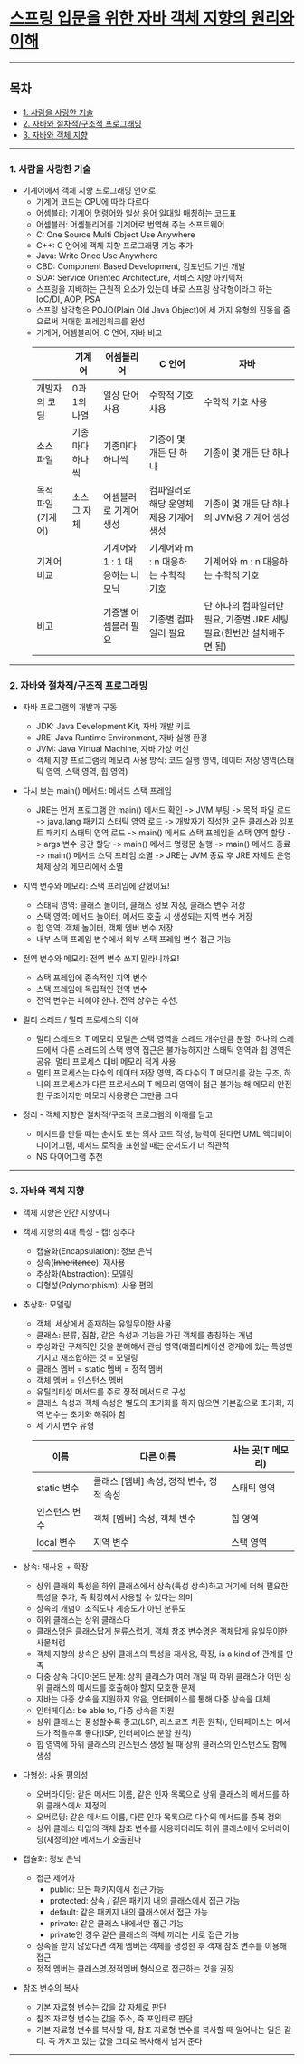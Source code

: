# [스프링 입문을 위한 자바 객체 지향의 원리와 이해](https://www.yes24.com/Product/Goods/17350624)

---

## 목차
- [1. 사람을 사랑한 기술](#1-사람을-사랑한-기술)
- [2. 자바와 절차적/구조적 프로그래밍](#2-자바와-절차적구조적-프로그래밍)
- [3. 자바와 객체 지향](#3-자바와-객체-지향)

---

### 1. 사람을 사랑한 기술
- 기계어에서 객체 지향 프로그래밍 언어로
  - 기계어 코드는 CPU에 따라 다르다
  - 어셈블리: 기계어 명령어와 일상 용어 일대일 매칭하는 코드표
  - 어셈블러: 어셈블리어를 기계어로 번역해 주는 소프트웨어
  - C: One Source Multi Object Use Anywhere
  - C++: C 언어에 객체 지향 프로그래밍 기능 추가
  - Java: Write Once Use Anywhere
  - CBD: Component Based Development, 컴포넌트 기반 개발
  - SOA: Service Oriented Architecture, 서비스 지향 아키텍처
  - 스프링을 지배하는 근원적 요소가 있는데 바로 스프링 삼각형이라고 하는 IoC/DI, AOP, PSA
  - 스프링 삼각형은 POJO(Plain Old Java Object)에 세 가지 유형의 진동을 줌으로써 거대한 프레임워크를 완성
  - 기계어, 어셈블리어, C 언어, 자바 비교

<div style="margin-left: 40px;">

|            | 기계어      | 어셈블리어               | C 언어                   | 자바                                         |
|------------|----------|---------------------|------------------------|--------------------------------------------|
| 개발자의 코딩    | 0과 1의 나열 | 일상 단어 사용            | 수학적 기호 사용              | 수학적 기호 사용                                  |
| 소스 파일      | 기종마다 하나씩 | 기종마다 하나씩            | 기종이 몇 개든 단 하나          | 기종이 몇 개든 단 하나                              |
| 목적 파일(기계어) | 소스 그 자체  | 어셈블러로 기계어 생성        | 컴파일러로 해당 운영체제용 기계어 생성  | 기종이 몇 개든 단 하나의 JVM용 기계어 생성                 |
| 기계어 비교     |          | 기계어와 1 : 1 대응하는 니모닉 | 기계어와 m : n 대응하는 수학적 기호 | 기계어와 m : n 대응하는 수학적 기호                     |
| 비고         |          | 기종별 어셈블러 필요         | 기종별 컴파일러 필요            | 단 하나의 컴파일러만 필요, 기종별 JRE 세팅 필요(한번만 설치해주면 됨) |

</div>


---

### 2. 자바와 절차적/구조적 프로그래밍
- 자바 프로그램의 개발과 구동
  - JDK: Java Development Kit, 자바 개발 키트
  - JRE: Java Runtime Environment, 자바 실행 환경
  - JVM: Java Virtual Machine, 자바 가상 머신
  - 객체 지향 프로그램의 메모리 사용 방식: 코드 실행 영역, 데이터 저장 영역(스태틱 영역, 스택 영역, 힙 영역)


- 다시 보는 main() 메서드: 메서드 스택 프레임
  - JRE는 먼저 프로그램 안 main() 메서드 확인 -> JVM 부팅 -> 목적 파일 로드 -> java.lang 패키지 스태틱 영역 로드 -> 개발자가 작성한 모든 클래스와 임포트 패키지 스태틱 영역 로드 ->  main() 메서드 스택 프레임을 스택 영역 할당 -> args 변수 공간 할당 -> main() 메서드 명령문 실행 -> main() 메서드 종료 -> main() 메서드 스택 프레임 소멸 -> JRE는 JVM 종료 후 JRE 자체도 운영체제 상의 메모리에서 소멸


- 지역 변수와 메모리: 스택 프레임에 갇혔어요!
  - 스태틱 영역: 클래스 놀이터, 클래스 정보 저장, 클래스 변수 저장
  - 스택 영역: 메서드 놀이터, 메서드 호출 시 생성되는 지역 변수 저장
  - 힙 영역: 객체 놀이터, 객체 멤버 변수 저장
  - 내부 스택 프레임 변수에서 외부 스택 프레임 변수 접근 가능


- 전역 변수와 메모리: 전역 변수 쓰지 말라니까요!
  - 스택 프레임에 종속적인 지역 변수
  - 스택 프레임에 독립적인 전역 변수
  - 전역 변수는 피해야 한다. 전역 상수는 추천.


- 멀티 스레드 / 멀티 프로세스의 이해
  - 멀티 스레드의 T 메모리 모델은 스택 영역을 스레드 개수만큼 분할, 하나의 스레드에서 다른 스레드의 스택 영역 접근은 불가능하지만 스태틱 영역과 힙 영역은 공유, 멀티 프로세스 대비 메모리 적게 사용
  - 멀티 프로세스는 다수의 데이터 저장 영역, 즉 다수의 T 메모리를 갖는 구조, 하나의 프로세스가 다른 프로세스의 T 메모리 영역이 접근 불가능 해 메모리 안전한 구조이지만 메모리 사용량은 그만큼 크다


- 정리 - 객체 지향은 절차적/구조적 프로그램의 어깨를 딛고
  - 메서드를 만들 때는 순서도 또는 의사 코드 작성, 능력이 된다면 UML 액티비어 다이어그램, 메서드 로직을 표현할 때는 순서도가 더 직관적
  - NS 다이어그램 추천

---

### 3. 자바와 객체 지향
- 객체 지향은 인간 지향이다


- 객체 지향의 4대 특성 - 캡! 상추다
  - 캡슐화(Encapsulation): 정보 은닉
  - 상속(~~Inheritance~~): 재사용
  - 추상화(Abstraction): 모델링
  - 다형성(Polymorphism): 사용 편의

  
- 추상화: 모델링
  - 객체: 세상에서 존재하는 유일무이한 사물
  - 클래스: 분류, 집합, 같은 속성과 기능을 가진 객체를 총칭하는 개념
  - 추상화란 구체적인 것을 분해해서 관심 영역(애플리케이션 경계)에 있는 특성만 가지고 재조합하는 것 = 모델링
  - 클래스 멤버 = static 멤버 = 정적 멤버
  - 객체 멤버 = 인스턴스 멤버
  - 유틸리티성 메서드를 주로 정적 메서드로 구성
  - 클래스 속성과 객체 속성은 별도의 초기화를 하지 않으면 기본값으로 초기화, 지역 변수는 초기화 해줘야 함
  - 세 가지 변수 유형
<div style="margin-left: 40px;">

| 이름        | 다른 이름                      | 사는 곳(T 메모리) |
|-----------|----------------------------|-------------|
| static 변수 | 클래스 [멤버] 속성, 정적 변수, 정적 속성  | 스태틱 영역      |
| 인스턴스 변수   | 객체 [멤버] 속성, 객체 변수          | 힙 영역        |
| local 변수  | 지역 변수                      | 스택 영역       |

</div>


- 상속: 재사용 + 확장
  - 상위 클래의 특성을 하위 클래스에서 상속(특성 상속)하고 거기에 더해 필요한 특성을 추가, 즉 확장해서 사용할 수 있다는 의미
  - 상속의 개념이 조직도나 계층도가 아닌 분류도
  - 하위 클래스는 상위 클래스다
  - 클래스명은 클래스답게 분류스럽게, 객체 참조 변수명은 객체답게 유일무이한 사물처럼
  - 객체 지향의 상속은 상위 클래스의 특성을 재사용, 확장, is a kind of 관계를 만족
  - 다중 상속 다이아몬드 문제: 상위 클래스가 여러 개일 때 하위 클래스가 어떤 상위 클래스의 메서드를 호출해야 할지 모호한 문제
  - 자바는 다중 상속을 지원하지 않음, 인터페이스를 통해 다중 상속을 대체
  - 인터페이스: be able to, 다중 상속을 지원
  - 상위 클래스는 풍성할수록 좋고(LSP, 리스코프 치환 원칙), 인터페이스는 메서드가 적을수록 좋다(ISP, 인터페이스 분할 원칙)
  - 힙 영역에 하위 클래스의 인스턴스 생성 될 때 상위 클래스의 인스턴스도 함께 생성


- 다형성: 사용 평의성
  - 오버라이딩: 같은 메서드 이름, 같은 인자 목록으로 상위 클래스의 메서드를 하위 클래스에서 재정의
  - 오버로딩: 같은 메서드 이름, 다른 인자 목록으로 다수의 메서드를 중복 정의
  - 상위 클래스 타입의 객체 참조 변수를 사용하더라도 하위 클래스에서 오버라이딩(재정의)한 메서드가 호출된다


- 캡슐화: 정보 은닉
  - 접근 제어자 
    - public: 모든 패키지에서 접근 가능
    - protected: 상속 / 같은 패키지 내의 클래스에서 접근 가능
    - default: 같은 패키지 내의 클래스에서 접근 가능
    - private: 같은 클래스 내에서만 접근 가능
    - private인 경우 같은 클래스의 객체 끼리는 서로 접근 가능
  - 상속을 받지 않았다면 객체 멤버는 객체를 생성한 후 객채 참조 변수를 이용해 접근
  - 정적 멤버는 클래스명.정적멤버 형식으로 접근하는 것을 권장


- 참조 변수의 복사
  - 기본 자료형 변수는 값을 값 자체로 판단
  - 참조 자료형 변수는 값을 주소, 즉 포인터로 판단
  - 기본 자료형 변수를 복사할 때, 참조 자료형 변수를 복사할 때 일어나는 일은 같다. 즉 가지고 있는 값을 그대로 복사해서 넘겨 준다

---